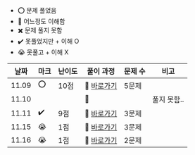 - ⭕ 문제 풀었음
- 🔺 어느정도 이해함
- ✖️ 문제 풀지 못함
- ✔️ 못풀었지만 + 이해 O
- 😭 못풀고 + 이해 X

  
| 날짜  |  마크 | 난이도 | 풀이 과정                                                                                                | 문제 수 |  비고 |
| ----- |  ---- | ------ | -------------------------------------------------------------------------------------------------------- | ------- |-------|
| 11.09 | ⭕   | 10점   | 💨 [바로가기](https://velog.io/@jominuk1025/11.09)                                                        | 5문제  ||
| 11.10 |      |        | 💨                                                                                                       |         | 풀지 못함..|
| 11.11 |  ✔️  |  9점   | 💨 [바로가기](https://velog.io/@jominuk1025/11.11)                                                        | 3문제  |    | 
| 11.15 |  😭  |  1점   | 💨 [바로가기](https://velog.io/@jominuk1025/11.15)                                                        | 3문제  |    | 
| 11.16 |  😭  |  1점   | 💨 [바로가기](https://velog.io/@jominuk1025/11.16)                                                        | 2문제  |    | 
